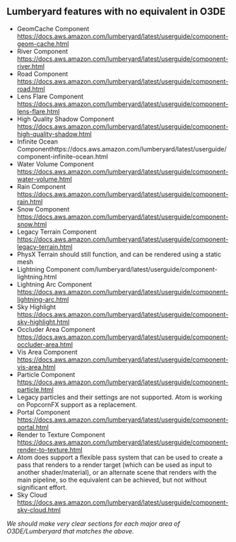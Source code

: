## Lumberyard features with no equivalent in  O3DE

- GeomCache Component https://docs.aws.amazon.com/lumberyard/latest/userguide/component-geom-cache.html
- River Component https://docs.aws.amazon.com/lumberyard/latest/userguide/component-river.html
- Road Component https://docs.aws.amazon.com/lumberyard/latest/userguide/component-road.html
- Lens Flare Component https://docs.aws.amazon.com/lumberyard/latest/userguide/component-lens-flare.html
- High Quality Shadow Component https://docs.aws.amazon.com/lumberyard/latest/userguide/component-high-quality-shadow.html
- Infinite Ocean Componenthttps://docs.aws.amazon.com/lumberyard/latest/userguide/component-infinite-ocean.html
- Water Volume Component https://docs.aws.amazon.com/lumberyard/latest/userguide/component-water-volume.html
- Rain Component  https://docs.aws.amazon.com/lumberyard/latest/userguide/component-rain.html
- Snow Component https://docs.aws.amazon.com/lumberyard/latest/userguide/component-snow.html
- Legacy Terrain Component https://docs.aws.amazon.com/lumberyard/latest/userguide/component-legacy-terrain.html
 - PhysX Terrain should still function, and can be rendered using a static mesh
- Lightning Component com/lumberyard/latest/userguide/component-lightning.html
- Lightning Arc Component https://docs.aws.amazon.com/lumberyard/latest/userguide/component-lightning-arc.html
- Sky Highlight https://docs.aws.amazon.com/lumberyard/latest/userguide/component-sky-highlight.html
- Occluder Area Component https://docs.aws.amazon.com/lumberyard/latest/userguide/component-occluder-area.html
- Vis Area Component https://docs.aws.amazon.com/lumberyard/latest/userguide/component-vis-area.html
- Particle Component https://docs.aws.amazon.com/lumberyard/latest/userguide/component-particle.html
- Legacy particles and their settings are not supported. Atom is working on PopcornFX support as a replacement.
- Portal Component https://docs.aws.amazon.com/lumberyard/latest/userguide/component-portal.html
- Render to Texture Component https://docs.aws.amazon.com/lumberyard/latest/userguide/component-render-to-texture.html
- Atom does support a flexible pass system that can be used to create a pass that renders to a render target (which can be used as input to another shader/material), or an alternate scene that renders with the main pipeline, so the equivalent can be achieved, but not without significant effort.
- Sky Cloud https://docs.aws.amazon.com/lumberyard/latest/userguide/component-sky-cloud.html

*We should make very clear sections for each major area of O3DE/Lumberyard that matches the above.*